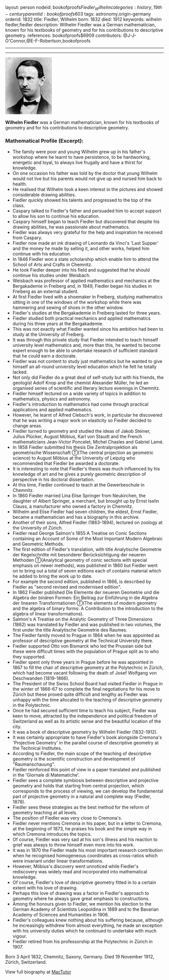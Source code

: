 layout: person
nodeid: bookofproofs$Fiedler_Wilhelm
categories: history,19th-century
parentid: bookofproofs$603
tags: astronomy,origin-germany
orderid: 1832
title: Fiedler, Wilhelm
born: 1832
died: 1912
keywords: wilhelm fiedler,fiedler
description: Wilhelm Fiedler was a German mathematician, known for his textbooks of geometry and for his contributions to descriptive geometry.
references: bookofproofs$6909
contributors: @J-J-O'Connor,@E-F-Robertson,bookofproofs

---



---

![Fiedler_Wilhelm.jpg](https://github.com/bookofproofs/bookofproofs.github.io/blob/main/_sources/_assets/images/portraits/Fiedler_Wilhelm.jpg?raw=true)

**Wilhelm Fiedler** was a German mathematician, known for his textbooks of geometry and for his contributions to descriptive geometry.

### Mathematical Profile (Excerpt):
* The family were poor and young Wilhelm grew up in his father's workshop where he learnt to have persistence, to be hardworking, energetic and loyal, to always live frugally and have a thirst for knowledge.
* On one occasion his father was told by the doctor that young Wilhelm would not live but his parents would not give up and nursed him back to health.
* He realised that Wilhelm took a keen interest in the pictures and showed considerable drawing abilities.
* Fiedler quickly showed his talents and progressed to the top of the class.
* Caspary talked to Fiedler's father and persuaded him to accept support to allow his son to continue his education.
* Caspary himself began to teach Fiedler but discovered that despite his drawing abilities, he was passionate about mathematics.
* Fiedler was always very grateful for the help and inspiration he received from Caspary.
* Fiedler now made an ink drawing of Leonardo da Vinci's 'Last Supper' and the money he made by selling it, and other works, helped him continue with his education.
* In 1846 Fiedler won a state scholarship which enable him to attend the School of Arts and Crafts in Chemnitz.
* He took Fiedler deeper into his field and suggested that he should continue his studies under Weisbach.
* Weisbach was professor of applied mathematics and mechanics at the Bergakademie in Freiberg and, in 1849, Fiedler began his studies in Freiberg as an external student.
* At first Fiedler lived with a shoemaker in Freiberg, studying mathematics sitting in one of the windows of the workshop while there was hammering and sewing of shoes in the other window.
* Fiedler's studies at the Bergakademie in Freiberg lasted for three years.
* Fiedler studied both practical mechanics and applied mathematics during his three years at the Bergakademie.
* This was not exactly what Fiedler wanted since his ambition had been to study at the University of Freiberg.
* It was through this private study that Fiedler intended to teach himself university level mathematics and, more than this, he wanted to become expert enough to be able to undertake research of sufficient standard that he could earn a doctorate.
* Fiedler was not content to study just mathematics but he wanted to give himself an all-round university level education which he felt he totally lacked.
* Not only did Fiedler do a great deal of self-study but with his friends, the geologist Adolf Knop and the chemist Alexander Müller, he led an organised series of scientific and literary lecture evenings in Chemnitz.
* Fiedler himself lectured on a wide variety of topics in addition to mathematics, physics and astronomy.
* Fiedler's introduction to mathematics had come through practical applications and applied mathematics.
* However, he learnt of Alfred Clebsch's work, in particular he discovered that he was writing a major work on elasticity so Fiedler decided to change areas.
* Fiedler turned to geometry and studied the ideas of Jakob Steiner, Julius Plücker, August Möbius, Karl von Staudt and the French mathematicians Jean-Victor Poncelet, Michel Chasles and Gabriel Lamé.
* In 1858 Fiedler submitted his thesis Die Zentralprojektion als geometrische Wissenschaft Ⓣ(The central projection as geometric science) to August Möbius at the University of Leipzig who recommended that Fiedler be awarded a doctorate.
* It is interesting to note that Fiedler's thesis was much influenced by his knowledge of art and he gives a purely geometric description of perspective in his doctoral dissertation.
* At this time, Fiedler continued to teach at the Gewerbeschule in Chemnitz.
* In 1860 Fiedler married Lina Elise Springer from Neukirchen, the daughter of Albert Springer, a merchant, but brought up by Ernst Iselin Clauss, a manufacturer who owned a factory in Chemnitz.
* Wilhelm and Elise Fiedler had seven children, the eldest, Ernst Fiedler, became a mathematician and has a biography in this archive.
* Another of their sons, Alfred Fiedler (1863-1894), lectured on zoology at the University of Zürich.
* Fiedler read George Salmon's 1855 A Treatise on Conic Sections containing an Account of Some of the Most Important Modern Algebraic and Geometric Methods.
* The first edition of Fiedler's translation, with title Analytische Geometrie der Kegelschnitte mit besonderer Berücksichtigung der neueren Methoden Ⓣ(Analytical geometry of conic sections with special emphasis on newer methods), was published in 1860 but Fiedler went on to bring out a total of seven editions each of contains material which he added to bring the work up to date.
* For example the second edition, published in 1866, is described by Fiedler as "second revised and modernised edition".
* In 1862 Fiedler published Die Elemente der neueren Geometrie und die Algebra der binären Formen: Ein Beitrag zur Einführung in die Algebra der linearen Transformationen Ⓣ(The elements of modern geometry and the algebra of binary forms: A Contribution to the introduction to the algebra of linear transformations).
* Salmon's A Treatise on the Analytic Geometry of Three Dimensions (1862) was translated by Fiedler and was published in two volumes, the first under the title Analytische Geometrie des Raumes.
* The Fiedler family moved to Prague in 1864 when he was appointed as professor of descriptive geometry at the Technical University there.
* Fiedler supported Otto von Bismarck who led the Prussian side but these were difficult times with the population of Prague split as to who they supported.
* Fiedler spent only three years in Prague before he was appointed in 1867 to fill the chair of descriptive geometry at the Polytechnic in Zürich, which had become vacant following the death of Josef Wolfgang von Deschwanden (1819-1866).
* The President of the Swiss School Board had visited Fiedler in Prague in the winter of 1866-67 to complete the final negotiations for his move to Zürich but these proved quite difficult and lengthy as Fiedler was unhappy with the time allocated to the teaching of descriptive geometry in the Polytechnic.
* Once he had secured sufficient time to teach his subject, Fiedler was keen to move, attracted by the independence and political freedom of Switzerland as well as its artistic sense and the beautiful location of the city.
* It was a book of descriptive geometry by Wilhelm Fiedler (1832-1912).
* It was certainly appropriate to have Fiedler's book alongside Cremona's 'Projective Geometry' in the parallel course of descriptive geometry at the Technical Institutes.
* According to Fiedler, the main scope of the teaching of descriptive geometry is the scientific construction and development of "Raumanschauung".
* Fiedler reinforced this point of view in a paper translated and published in the 'Giornale di Matematiche'.
* Fiedler sees a complete symbiosis between descriptive and projective geometry and holds that starting from central projection, which corresponds to the process of viewing, we can develop the fundamental part of projective geometry in a natural and complete way (Fiedler, 1878).
* Fiedler sees these strategies as the best method for the reform of geometry teaching at all levels.
* The position of Fiedler was very close to Cremona's.
* Fiedler never mentions Cremona in his paper, but in a letter to Cremona, at the beginning of 1873, he praises his book and the simple way in which Cremona introduces the topics.
* Of course, Fiedler was very sad at his son's illness and his reaction to grief was always to throw himself even more into his work.
* It was in 1870 the Fiedler made his most important research contribution when he recognised homogeneous coordinates as cross-ratios which were invariant under linear transformations.
* However, Möbius's discovery went unnoticed while Fiedler's rediscovery was widely read and incorporated into mathematical knowledge.
* Of course, Fiedler's love of descriptive geometry fitted in to a certain extent with his love of drawing.
* Perhaps this love of drawing was a factor in Fiedler's approach to geometry where he always gave great emphasis to constructions.
* Among the honours given to Fiedler, we mention his election to the German Academy of Scientists Leopoldina in 1889 and to the Bavarian Academy of Sciences and Humanities in 1906.
* Fiedler's colleagues knew nothing about his suffering because, although he increasingly withdrew from almost everything, he made an exception with his university duties which he continued to undertake with much vigour.
* Fiedler retired from his professorship at the Polytechnic in Zürich in 1907.

Born 3 April 1832, Chemnitz, Saxony, Germany. Died 19 November 1912, Zürich, Switzerland.

View full biography at [MacTutor](https://mathshistory.st-andrews.ac.uk/Biographies/Fiedler_Wilhelm/)
